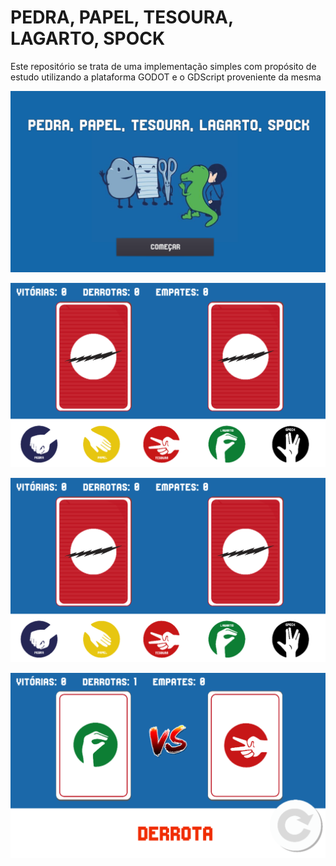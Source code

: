 # PEDRA, PAPEL, TESOURA, LAGARTO, SPOCK

Este repositório se trata de uma implementação simples com propósito de estudo utilizando a plataforma GODOT e o GDScript proveniente da mesma

![Home](assets/screenshots/home.png)

![Instructions](assets/screenshots/game.png)

![Jogo](assets/screenshots/game.png)

![Jogo](assets/screenshots/game2.png)



